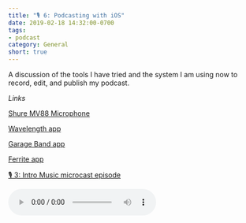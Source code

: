 ```yaml
---
title: "🎙 6: Podcasting with iOS"
date: 2019-02-18 14:32:00-0700
tags:
- podcast
category: General
short: true
---
```


A discussion of the tools I have tried and the system I am using now to record, edit, and publish my podcast.

*Links*

[Shure MV88 Microphone](https://store.apple.com/xc/product/HHRN2ZM/B)

[Wavelength app](https://itunes.apple.com/us/app/wavelength-for-micro-blog/id1365158696?mt=8&at=1010lqCX)

[Garage Band app](https://itunes.apple.com/us/app/garageband/id408709785?mt=8&at=1010lqCX)

[Ferrite app](https://itunes.apple.com/us/app/ferrite-recording-studio/id1018780185?mt=8&at=1010lqCX)

[🎙 3: Intro Music microcast episode](https://www.bennorris.org/2019/02/04/intro-music)

<audio controls="controls" src="https://media.bennorris.org/images/bennorris/uploads/2019/cfc9892f7e.mp3" />

